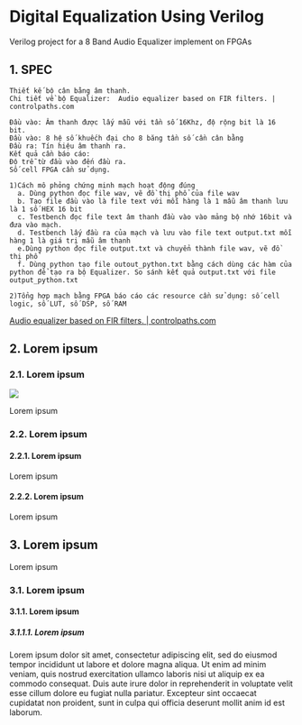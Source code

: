 # Digital Equalization Using Verilog
Verilog project for a 8 Band Audio Equalizer implement on FPGAs

## 1. SPEC
```
Thiết kế bộ cân bằng âm thanh. 
Chi tiết về bộ Equalizer:  Audio equalizer based on FIR filters. | controlpaths.com

Đầu vào: Âm thanh được lấy mẫu với tần số 16Khz, độ rộng bit là 16 bit.
Đầu vào: 8 hệ số khuếch đại cho 8 băng tần số cần cân bằng
Đầu ra: Tín hiệu âm thanh ra. 
Kết quả cần báo cáo:
Độ trễ từ đầu vào đến đầu ra. 
Số cell FPGA cần sử dụng.

1)Cách mô phỏng chứng minh mạch hoạt động đúng
  a. Dùng python đọc file wav, vẽ đồ thị phổ của file wav
  b. Tạo file đầu vào là file text với mỗi hàng là 1 mẫu âm thanh lưu là 1 số HEX 16 bit
  c. Testbench đọc file text âm thanh đầu vào vào mảng bộ nhớ 16bit và đưa vào mạch. 
  d. Testbench lấy đầu ra của mạch và lưu vào file text output.txt mỗi hàng 1 là giá trị mẫu âm thanh 
  e.Dùng python đọc file output.txt và chuyển thành file wav, vẽ đồ thị phổ
  f. Dùng python tạo file outout_python.txt bằng cách dùng các hàm của python để tạo ra bộ Equalizer. So sánh kết quả output.txt với file output_python.txt

2)Tổng hợp mạch bằng FPGA báo cáo các resource cần sử dụng: số cell logic, số LUT, số DSP, số RAM
```
[Audio equalizer based on FIR filters. | controlpaths.com](https://www.controlpaths.com/2021/06/28/audio-equalizer-based-on-fir-filters/)
## 2. Lorem ipsum
### 2.1. Lorem ipsum
<img src="Lorem ipsum">

Lorem ipsum

### 2.2. Lorem ipsum
#### 2.2.1. Lorem ipsum
Lorem ipsum

#### 2.2.2. Lorem ipsum
Lorem ipsum

## 3. Lorem ipsum
Lorem ipsum

### 3.1. Lorem ipsum
#### 3.1.1. Lorem ipsum
##### 3.1.1.1. Lorem ipsum
Lorem ipsum dolor sit amet, consectetur adipiscing elit, sed do eiusmod tempor incididunt ut labore et dolore magna aliqua. Ut enim ad minim veniam, quis nostrud exercitation ullamco laboris nisi ut aliquip ex ea commodo consequat. Duis aute irure dolor in reprehenderit in voluptate velit esse cillum dolore eu fugiat nulla pariatur. Excepteur sint occaecat cupidatat non proident, sunt in culpa qui officia deserunt mollit anim id est laborum.
